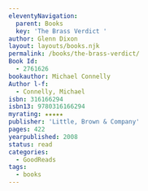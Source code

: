 ```yaml
---
eleventyNavigation:
  parent: Books
  key: 'The Brass Verdict '
author: Glenn Dixon
layout: layouts/books.njk
permalink: /books/the-brass-verdict/
Book Id:
  - 2761626
bookauthor: Michael Connelly
Author l-f:
  - Connelly, Michael
isbn: 316166294
isbn13: 9780316166294
myrating: ★★★★★
publisher: 'Little, Brown & Company'
pages: 422
yearpublished: 2008
status: read
categories:
  - GoodReads
tags:
  - books
---
```


